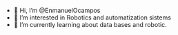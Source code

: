 - 👋 Hi, I’m @EnmanuelOcampos
- 👀 I’m interested in Robotics and automatization sistems
- 🌱 I’m currently learning about data bases and robotic.

